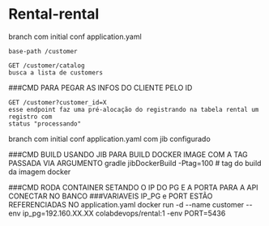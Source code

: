# Rental-rental

branch com initial conf application.yaml

```
base-path /customer
```

```
GET /customer/catalog
busca a lista de customers
```


###CMD PARA PEGAR AS INFOS DO CLIENTE PELO ID
```
GET /customer?customer_id=X
esse endpoint faz uma pré-alocação do registrando na tabela rental um registro com
status "processando"
```

branch com initial conf application.yaml com jib configurado

###CMD BUILD USANDO JIB PARA BUILD DOCKER IMAGE COM A TAG PASSADA VIA ARGUMENTO
gradle jibDockerBuild -Ptag=100 # tag do build da imagem docker

###CMD RODA CONTAINER SETANDO O IP DO PG E A PORTA PARA A API CONECTAR NO BANCO
###VARIAVEIS IP_PG e PORT ESTÃO REFERENCIADAS NO application.yaml
docker run -d --name customer --env ip_pg=192.160.XX.XX colabdevops/rental:1
-env PORT=5436